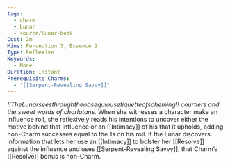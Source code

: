 ```yaml
---
tags:
  - charm
  - Lunar
  - source/lunar-book
Cost: 2m
Mins: Perception 3, Essence 2
Type: Reflexive
Keywords:
  - None
Duration: Instant
Prerequisite Charms:
  - "[[Serpent-Revealing Savvy]]"
---
```

*!!TheLunarseesthroughtheobsequiousetiquetteofscheming!! courtiers and the sweet words of charlatans.*
When she witnesses a character make an influence roll, she reflexively reads his intentions to uncover either the motive behind that influence or an [[Intimacy]] of his that it upholds, adding non-Charm successes equal to the 1s on his roll. If the Lunar discovers information that lets her use an [[Intimacy]] to bolster her [[Resolve]] against the influence and uses [[Serpent-Revealing Savvy]], that Charm’s [[Resolve]] bonus is non-Charm.